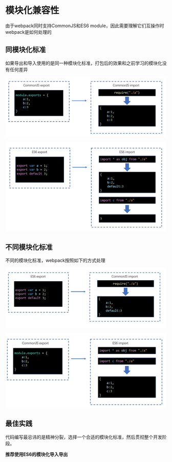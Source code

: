 # 模块化兼容性

由于webpack同时支持CommonJS和ES6 module，因此需要理解它们互操作时webpack是如何处理的

## 同模块化标准

如果导出和导入使用的是同一种模块化标准，打包后的效果和之前学习的模块化没有任何差异

![](assets/2020-01-07-07-50-09.png)

![](assets/2020-01-07-07-53-45.png)

## 不同模块化标准

不同的模块化标准，webpack按照如下的方式处理

![](assets/2020-01-07-07-54-25.png)

![](assets/2020-01-07-07-55-54.png)

## 最佳实践

代码编写最忌讳的是精神分裂，选择一个合适的模块化标准，然后贯彻整个开发阶段。

**推荐使用ES6的模块化导入导出**

